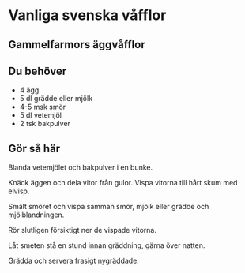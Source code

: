 # Vanliga svenska våfflor

## Gammelfarmors äggvåfflor

## Du behöver

* 4 ägg
* 5 dl grädde eller mjölk
* 4-5 msk smör
* 5 dl vetemjöl
* 2 tsk bakpulver

## Gör så här

Blanda vetemjölet och bakpulver i en bunke.

Knäck äggen och dela vitor från gulor. Vispa vitorna till hårt skum med elvisp.

Smält smöret och vispa samman smör, mjölk eller grädde och mjölblandningen.

Rör slutligen försiktigt ner de vispade vitorna.

Låt smeten stå en stund innan gräddning, gärna över natten.

Grädda och servera frasigt nygräddade.
